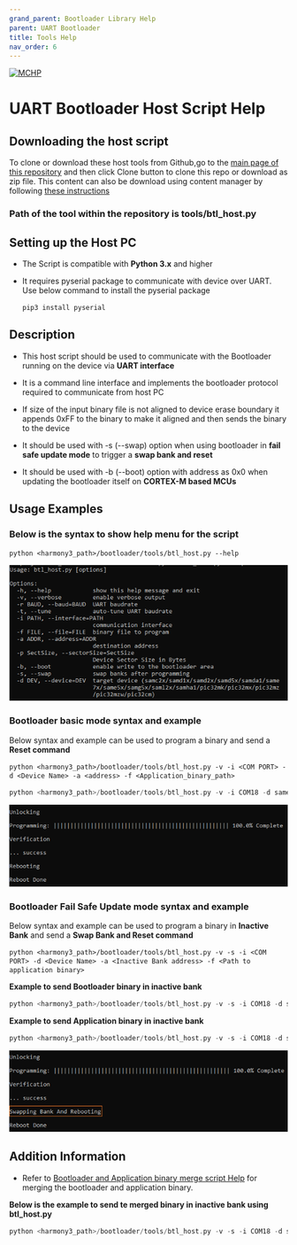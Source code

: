 ```yaml
---
grand_parent: Bootloader Library Help
parent: UART Bootloader
title: Tools Help
nav_order: 6
---
```


[![MCHP](https://www.microchip.com/ResourcePackages/Microchip/assets/dist/images/logo.png)](https://www.microchip.com)

# UART Bootloader Host Script Help

## Downloading the host script

To clone or download these host tools from Github,go to the [main page of this repository](https://github.com/Microchip-MPLAB-Harmony/bootloader) and then click Clone button to clone this repo or download as zip file. This content can also be download using content manager by following [these instructions](https://github.com/Microchip-MPLAB-Harmony/contentmanager/wiki)

### Path of the tool within the repository is **tools/btl_host.py**

## Setting up the Host PC

- The Script is compatible with **Python 3.x** and higher

- It requires pyserial package to communicate with device over UART. Use below command to install the pyserial package

      pip3 install pyserial

## Description

- This host script should be used to communicate with the Bootloader running on the device via **UART interface**

- It is a command line interface and implements the bootloader protocol required to communicate from host PC

- If size of the input binary file is not aligned to device erase boundary it appends 0xFF to the binary to make it aligned and then sends the binary to the device

- It should be used with -s (--swap) option when using bootloader in **fail safe update mode** to trigger a **swap bank and reset**

- It should be used with -b (--boot) option with address as 0x0 when updating the bootloader itself on **CORTEX-M based MCUs**

## Usage Examples

### Below is the syntax to show help menu for the script

```
python <harmony3_path>/bootloader/tools/btl_host.py --help
```

<p align="center">
    <img src = "./images/btl_host_help_menu.png"/>
</p>


### Bootloader basic mode syntax and example

Below syntax and example can be used to program a binary and send a **Reset command**

```
python <harmony3_path>/bootloader/tools/btl_host.py -v -i <COM PORT> -d <Device Name> -a <address> -f <Application_binary_path>
```

```c
python <harmony3_path>/bootloader/tools/btl_host.py -v -i COM18 -d same5x -a 0x2000 -f <harmony3_path>/bootloader_apps_uart/apps/uart_bootloader/test_app/firmware/sam_e54_xpro.X/dist/sam_e54_xpro/production/sam_e54_xpro.X.production.bin
```

<p align="center">
    <img src = "./images/btl_host_output.png"/>
</p>

### Bootloader Fail Safe Update mode syntax and example

Below syntax and example can be used to program a binary in **Inactive Bank** and send a **Swap Bank and Reset command**

```
python <harmony3_path>/bootloader/tools/btl_host.py -v -s -i <COM PORT> -d <Device Name> -a <Inactive Bank address> -f <Path to application binary>
```

**Example to send Bootloader binary in inactive bank**

```c
python <harmony3_path>/bootloader/tools/btl_host.py -v -s -i COM18 -d same5x -a 0x80000 -f <harmony3_path>/bootloader_apps_uart/apps/uart_fail_safe_bootloader/bootloader/firmware/sam_e54_xpro.X/dist/sam_e54_xpro/production/sam_e54_xpro.X.production.bin
```

**Example to send Application binary in inactive bank**

```c
python <harmony3_path>/bootloader/tools/btl_host.py -v -s -i COM18 -d same5x -a 0x82000 -f <harmony3_path>/bootloader_apps_uart/apps/uart_fail_safe_bootloader/test_app/firmware/sam_e54_xpro.X/dist/sam_e54_xpro/production/sam_e54_xpro.X.production.bin
```

<p align="center">
    <img src = "./images/btl_host_swap_bank_output.png"/>
</p>

## Addition Information

- Refer to [Bootloader and Application binary merge script Help](./readme_btl_app_merge_bin.md) for merging the bootloader and application binary.

**Below is the example to send te merged binary in inactive bank using btl_host.py**

```c
python <harmony3_path>/bootloader/tools/btl_host.py -v -s -i COM18 -d same5x -a 0x80000 -f <Path_to_merged_binary>/btl_app_merged.bin
```
